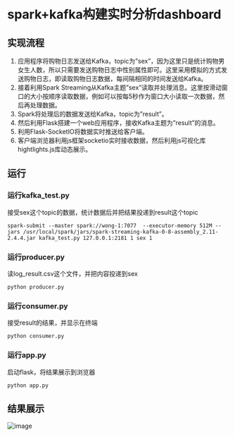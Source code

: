 # spark+kafka构建实时分析dashboard
## 实现流程
1. 应用程序将购物日志发送给Kafka，topic为”sex”，因为这里只是统计购物男女生人数，所以只需要发送购物日志中性别属性即可。这里采用模拟的方式发送购物日志，即读取购物日志数据，每间隔相同的时间发送给Kafka。
2. 接着利用Spark Streaming从Kafka主题”sex”读取并处理消息。这里按滑动窗口的大小按顺序读取数据，例如可以按每5秒作为窗口大小读取一次数据，然后再处理数据。
3. Spark将处理后的数据发送给Kafka，topic为”result”。
4. 然后利用Flask搭建一个web应用程序，接收Kafka主题为”result”的消息。
5. 利用Flask-SocketIO将数据实时推送给客户端。
6. 客户端浏览器利用js框架socketio实时接收数据，然后利用js可视化库hightlights.js库动态展示。
## 运行
### 运行kafka_test.py
接受sex这个topic的数据，统计数据后并把结果投递到result这个topic
```
spark-submit --master spark://wong-1:7077  --executor-memory 512M --jars /usr/local/spark/jars/spark-streaming-kafka-0-8-assembly_2.11-2.4.4.jar kafka_test.py 127.0.0.1:2181 1 sex 1
```
### 运行producer.py
读log_result.csv这个文件，并把内容投递到sex
```
python producer.py
```
### 运行consumer.py
接受result的结果，并显示在终端
```
python consumer.py
```
### 运行app.py
启动flask，将结果展示到浏览器
```
python app.py
```
## 结果展示
![image](https://github.com/huangym1/spark_kafka/blob/master/images/chart.png)
